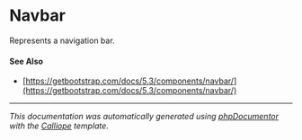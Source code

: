 # Navbar

Represents a navigation bar.

#### See Also

- [https://getbootstrap.com/docs/5.3/components/navbar/](https://getbootstrap.com/docs/5.3/components/navbar/)

---

*This documentation was automatically generated using [phpDocumentor](http://www.phpdoc.org/) with the [Calliope](https://github.com/DaphneWebFramework/Calliope) template.*
